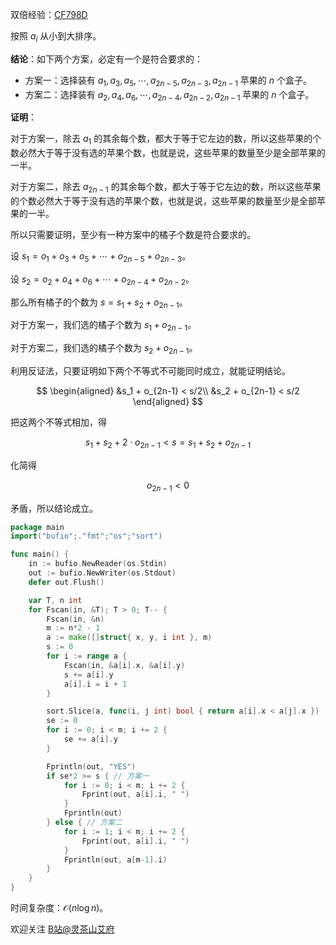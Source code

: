 双倍经验：[CF798D](https://www.luogu.com.cn/problem/CF798D)

按照 $a_i$ 从小到大排序。

**结论**：如下两个方案，必定有一个是符合要求的：

- 方案一：选择装有 $a_1,a_3,a_5,\cdots,a_{2n-5},a_{2n-3},a_{2n-1}$ 苹果的 $n$ 个盒子。
- 方案二：选择装有 $a_2,a_4,a_6,\cdots,a_{2n-4},a_{2n-2},a_{2n-1}$ 苹果的 $n$ 个盒子。

**证明**：

对于方案一，除去 $a_1$ 的其余每个数，都大于等于它左边的数，所以这些苹果的个数必然大于等于没有选的苹果个数，也就是说，这些苹果的数量至少是全部苹果的一半。

对于方案二，除去 $a_{2n-1}$ 的其余每个数，都大于等于它左边的数，所以这些苹果的个数必然大于等于没有选的苹果个数，也就是说，这些苹果的数量至少是全部苹果的一半。

所以只需要证明，至少有一种方案中的橘子个数是符合要求的。

设 $s_1 = o_1 + o_3 + o_5 + \cdots + o_{2n-5} + o_{2n-3}$。

设 $s_2 = o_2 + o_4 + o_6 + \cdots + o_{2n-4} + o_{2n-2}$。

那么所有橘子的个数为 $s = s_1 + s_2 + o_{2n-1}$。

对于方案一，我们选的橘子个数为 $s_1 + o_{2n-1}$。

对于方案二，我们选的橘子个数为 $s_2 + o_{2n-1}$。

利用反证法，只要证明如下两个不等式不可能同时成立，就能证明结论。

$$
\begin{aligned}
&s_1 + o_{2n-1} < s/2\\
&s_2 + o_{2n-1} < s/2
\end{aligned}
$$

把这两个不等式相加，得

$$
s_1 + s_2 + 2\cdot o_{2n-1} < s = s_1 + s_2 + o_{2n-1}
$$

化简得

$$
o_{2n-1} < 0
$$

矛盾，所以结论成立。

```go
package main
import("bufio";."fmt";"os";"sort")

func main() {
	in := bufio.NewReader(os.Stdin)
	out := bufio.NewWriter(os.Stdout)
	defer out.Flush()

	var T, n int
	for Fscan(in, &T); T > 0; T-- {
		Fscan(in, &n)
		m := n*2 - 1
		a := make([]struct{ x, y, i int }, m)
		s := 0
		for i := range a {
			Fscan(in, &a[i].x, &a[i].y)
			s += a[i].y
			a[i].i = i + 1
		}

		sort.Slice(a, func(i, j int) bool { return a[i].x < a[j].x })
		se := 0
		for i := 0; i < m; i += 2 {
			se += a[i].y
		}

		Fprintln(out, "YES")
		if se*2 >= s { // 方案一
			for i := 0; i < m; i += 2 {
				Fprint(out, a[i].i, " ")
			}
			Fprintln(out)
		} else { // 方案二
			for i := 1; i < m; i += 2 {
				Fprint(out, a[i].i, " ")
			}
			Fprintln(out, a[m-1].i)
		}
	}
}
```

时间复杂度：$\mathcal{O}(n\log n)$。

欢迎关注 [B站@灵茶山艾府](https://space.bilibili.com/206214)
